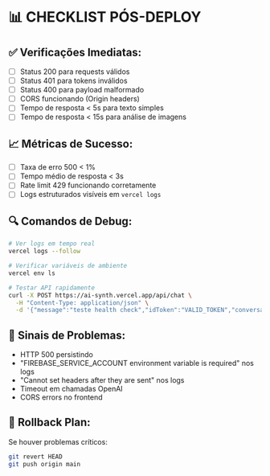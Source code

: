 # 📊 CHECKLIST PÓS-DEPLOY

## ✅ Verificações Imediatas:
- [ ] Status 200 para requests válidos
- [ ] Status 401 para tokens inválidos  
- [ ] Status 400 para payload malformado
- [ ] CORS funcionando (Origin headers)
- [ ] Tempo de resposta < 5s para texto simples
- [ ] Tempo de resposta < 15s para análise de imagens

## 📈 Métricas de Sucesso:
- [ ] Taxa de erro 500 < 1%
- [ ] Tempo médio de resposta < 3s
- [ ] Rate limit 429 funcionando corretamente
- [ ] Logs estruturados visíveis em `vercel logs`

## 🔍 Comandos de Debug:
```bash
# Ver logs em tempo real
vercel logs --follow

# Verificar variáveis de ambiente
vercel env ls

# Testar API rapidamente
curl -X POST https://ai-synth.vercel.app/api/chat \
  -H "Content-Type: application/json" \
  -d '{"message":"teste health check","idToken":"VALID_TOKEN","conversationHistory":[]}'
```

## 🚨 Sinais de Problemas:
- HTTP 500 persistindo
- "FIREBASE_SERVICE_ACCOUNT environment variable is required" nos logs
- "Cannot set headers after they are sent" nos logs  
- Timeout em chamadas OpenAI
- CORS errors no frontend

## 🔧 Rollback Plan:
Se houver problemas críticos:
```bash
git revert HEAD
git push origin main
```
